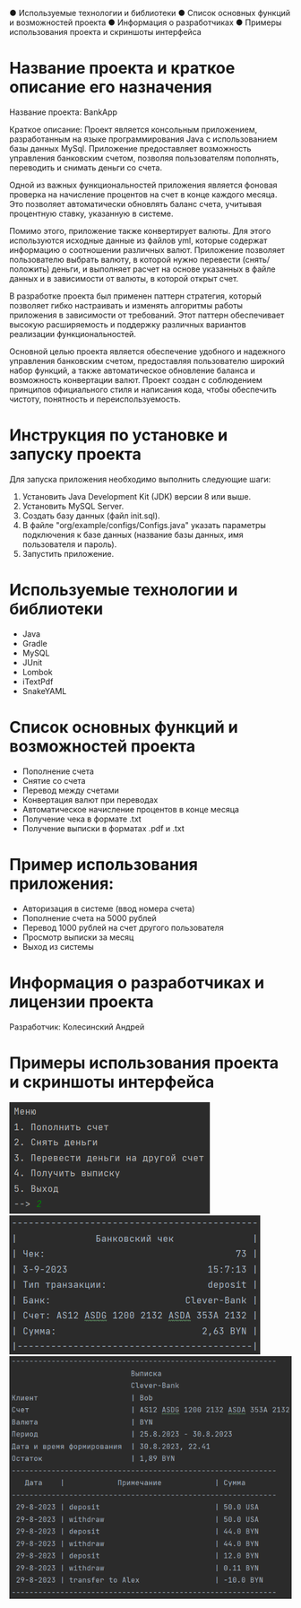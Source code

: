 ● Используемые технологии и библиотеки
● Список основных функций и возможностей проекта
● Информация о разработчиках
● Примеры использования проекта и скриншоты интерфейса

# Название проекта и краткое описание его назначения
Название проекта: BankApp

Краткое описание:
Проект является консольным приложением, разработанным на языке программирования Java с использованием базы данных MySql. Приложение предоставляет возможность управления банковским счетом, позволяя пользователям пополнять, переводить и снимать деньги со счета.

Одной из важных функциональностей приложения является фоновая проверка на начисление процентов на счет в конце каждого месяца. Это позволяет автоматически обновлять баланс счета, учитывая процентную ставку, указанную в системе.

Помимо этого, приложение также конвертирует валюты. Для этого используются исходные данные из файлов yml, которые содержат информацию о соотношении различных валют. Приложение позволяет пользователю выбрать валюту, в которой нужно перевести (снять/положить) деньги, и выполняет расчет на основе указанных в файле данных и в зависимости от валюты, в которой открыт счет.

В разработке проекта был применен паттерн стратегия, который позволяет гибко настраивать и изменять алгоритмы работы приложения в зависимости от требований. Этот паттерн обеспечивает высокую расширяемость и поддержку различных вариантов реализации функциональностей.

Основной целью проекта является обеспечение удобного и надежного управления банковским счетом, предоставляя пользователю широкий набор функций, а также автоматическое обновление баланса и возможность конвертации валют. Проект создан с соблюдением принципов официального стиля и написания кода, чтобы обеспечить чистоту, понятность и переиспользуемость.
# Инструкция по установке и запуску проекта
Для запуска приложения необходимо выполнить следующие шаги:

1. Установить Java Development Kit (JDK) версии 8 или выше.
2. Установить MySQL Server.
3. Создать базу данных (файл init.sql).
4. В файле "org/example/configs/Configs.java" указать параметры подключения к базе данных (название базы данных, имя пользователя и пароль).
5. Запустить приложение.


# Используемые технологии и библиотеки
- Java
- Gradle
- MySQL
- JUnit
- Lombok
- iTextPdf
- SnakeYAML

# Список основных функций и возможностей проекта
- Пополнение счета
- Снятие со счета
- Перевод между счетами
- Конвертация валют при переводах
- Автоматическое начисление процентов в конце месяца
- Получение чека в формате .txt
- Получение выписки в форматах .pdf и .txt

# Пример использования приложения:

- Авторизация в системе (ввод номера счета)
- Пополнение счета на 5000 рублей
- Перевод 1000 рублей на счет другого пользователя
- Просмотр выписки за месяц
- Выход из системы

# Информация о разработчиках и лицензии проекта
Разработчик: Колесинский Андрей


# Примеры использования проекта и скриншоты интерфейса
![img_1.png](img_1.png)
![img.png](img.png)
![img_2.png](img_2.png)
